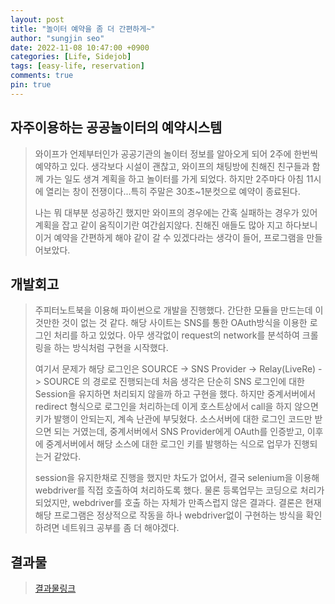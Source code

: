 ```yaml
---
layout: post
title: "놀이터 예약을 좀 더 간편하게~"
author: "sungjin seo"
date: 2022-11-08 10:47:00 +0900
categories: [Life, Sidejob]
tags: [easy-life, reservation]
comments: true
pin: true
---
```


## 자주이용하는 공공놀이터의 예약시스템
> 와이프가 언제부터인가 공공기관의 놀이터 정보를 알아오게 되어 2주에 한번씩 예약하고 있다.
> 생각보다 시설이 괜찮고, 와이프의 채팅방에 친해진 친구들과 함께 가는 일도 생겨 계획을 하고 놀이터를 가게 되었다.
> 하지만 2주마다 아침 11시에 열리는 창이 전쟁이다...특히 주말은 30초~1분컷으로 예약이 종료된다.
>
> 나는 뭐 대부분 성공하긴 했지만 와이프의 경우에는 간혹 실패하는 경우가 있어 계획을 잡고 같이 움직이기란 여간쉽지않다.
> 친해진 애들도 많아 지고 하다보니 이거 예약을 간편하게 해야 같이 갈 수 있겠다라는 생각이 들어, 프로그램을 만들어보았다.
>

## 개발회고
> 주피터노트북을 이용해 파이썬으로 개발을 진행했다. 간단한 모듈을 만드는데 이것만한 것이 없는 것 같다.
> 해당 사이트는 SNS를 통한 OAuth방식을 이용한 로그인 처리를 하고 있었다. 아무 생각없이 request의 network를 분석하여
> 크롤링을 하는 방식처럼 구현을 시작했다.
>
> 여기서 문제가 해당 로그인은 SOURCE -> SNS Provider -> Relay(LiveRe) -> SOURCE
> 의 경로로 진행되는데 처음 생각은 단순히 SNS 로그인에 대한 Session을 유지하면 처리되지 않을까 하고 구현을 했다.
> 하지만 중계서버에서 redirect 형식으로 로그인을 처리하는데 이게 호스트상에서 call을 하지 않으면 키가 발행이 안되는지,
> 계속 난관에 부딪혔다. 소스서버에 대한 로그인 코드만 받으면 되는 거였는데, 중계서버에서 SNS Provider에게 OAuth를 인증받고,
> 이후에 중계서버에서 해당 소스에 대한 로그인 키를 발행하는 식으로 업무가 진행되는거 같았다.
>
> session을 유지한채로 진행을 했지만 차도가 없어서, 결국 selenium을 이용해 webdriver를 직접 호출하여 처리하도록 했다.
> 물론 등록업무는 코딩으로 처리가 되었지만, webdriver를 호출 하는 자체가 만족스럽지 않은 결과다.
> 결론은 현재 해당 프로그램은 정상적으로 작동을 하나 webdriver없이 구현하는 방식을 확인하려면 네트워크 공부를 좀 더 해야겠다.
>

## 결과물
> [결과물링크][result_link]

[result_link]:https://github.com/sungjinseo/wife_crawling/tree/master/2.%EB%86%80%EC%9D%B4%ED%84%B0%EC%98%88%EC%95%BD
